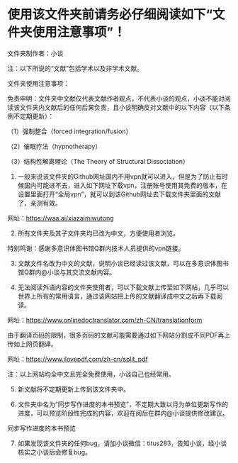 # 使用该文件夹前请务必仔细阅读如下“文件夹使用注意事项”！
文件夹制作者：小谈

注：以下所说的“文献”包括学术以及非学术文献。

文件夹使用注意事项：

免责申明：文件夹中文献仅代表文献作者观点，不代表小谈的观点，小谈不能对阅读该文件夹内文献后的任何后果负责，且小谈明确反对文献中的以下内容（以下条例不定期更新）：

（1）强制整合（forced integration/fusion）

（2）催眠疗法（hypnotherapy）

（3）结构性解离理论（The Theory of Structural Dissociation）

1. 一般来说该文件夹的Github网址国内不用vpn就可以进入，但是为了防止有时候国内可能进不去，进入如下网址下载vpn，注册账号使用其免费的版本，在设置里面打开“全局vpn”，就可以到该Github网址去下载文件夹里面的文献了，亲测有效。

网址：https://waa.ai/xiazaimiwutong

2. 所有文件夹及其子文件夹均已改为中文，方便使用者浏览。

特别鸣谢：感谢多意识体图书馆Q群内技术人员提供的vpn链接。

3. 文献文件名改为中文的文献，说明小谈已经读过该文献，可以在多意识体图书馆Q群内@小谈与其交流文献内容。

4. 无法阅读外语内容的文件夹使用者，可以下载文献上传至如下网站，几乎可以世界上所有的常用语言，通过该网站把上传的文献翻译成中文之后再下载阅读。

网址：https://www.onlinedoctranslator.com/zh-CN/translationform

由于翻译页码的限制，很多页码的文献可能需要通过如下网站分割成不同PDF再上传如上网页翻译。

网址：https://www.ilovepdf.com/zh-cn/split_pdf

注：以上网站均全中文且完全免费使用，小谈自己也经常用。

5. 新文献将不定期更新上传到该文件夹中。

6.  文件夹中名为“同步写作进度的本书预览”，不定期大致以月为单位更新写作的进度，可以预览阶段性完成的内容，欢迎在阅后在群内@小谈提供修改建议。

同步写作进度的本书预览

7. 如果发现该文件夹的任何bug，请加小谈微信：titus283，告知小谈，经小谈核实之小谈后会修复bug。